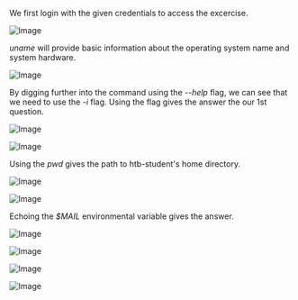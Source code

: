We first login with the given credentials to access the excercise.


![Image](https://github.com/user-attachments/assets/ca4692d9-db75-4f1e-b892-836c0ccff32f)

*uname* will provide basic information about the operating system name and system hardware.

![Image](https://github.com/user-attachments/assets/07668ced-8d93-4b3e-8043-c1695fa44f26)


By digging further into the command using the *--help* flag, we can see that we need to use the *-i* flag. Using the flag gives the answer the our 1st question.

![Image](https://github.com/user-attachments/assets/c98953f0-f08f-4b42-9b6c-ee8592bce52c)


![Image](https://github.com/user-attachments/assets/4681c48a-c9f5-4b95-afb0-d9f870a6b72b)

Using the *pwd* gives the path to htb-student's home directory.

![Image](https://github.com/user-attachments/assets/db8df2cb-cd9d-41fb-bdba-08c8fd42fb3f)

![Image](https://github.com/user-attachments/assets/affd4866-23ab-45c2-ab4f-b5c9fbd2ad04)


Echoing the *$MAIL* environmental variable gives the answer.



![Image](https://github.com/user-attachments/assets/cf13b8b6-efdb-4775-a074-649ce0598efc)

![Image](https://github.com/user-attachments/assets/df7ac78b-4c4d-4cdd-ac9b-f43281445e16)

![Image](https://github.com/user-attachments/assets/ef5837ac-8c64-4bf0-9c3f-010fcb065a4b)

![Image](https://github.com/user-attachments/assets/43256219-d5b4-482a-8835-14a87e046f33)